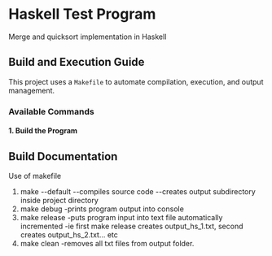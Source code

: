 # Haskell Test Program
Merge and quicksort implementation in Haskell

## **Build and Execution Guide**
This project uses a `Makefile` to automate compilation, execution, and output management.

### **Available Commands**
#### **1. Build the Program**

## **Build Documentation**
Use of makefile 
1. make
   --default
   --compiles source code
   --creates output subdirectory inside project directory
2. make debug
   -prints program output into console
3. make release
   -puts program input into text file automatically incremented
   -ie first make release creates output_hs_1.txt, second creates output_hs_2.txt... etc
4. make clean
   -removes all txt files from output folder. 
